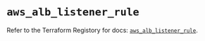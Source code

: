 # `aws_alb_listener_rule`

Refer to the Terraform Registory for docs: [`aws_alb_listener_rule`](https://registry.terraform.io/providers/hashicorp/aws/5.20.1/docs/resources/alb_listener_rule).
